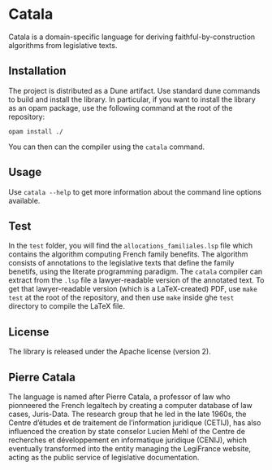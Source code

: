 # Catala

Catala is a domain-specific language for deriving faithful-by-construction algorithms
from legislative texts.

## Installation

The project is distributed as a Dune artifact. Use standard dune commands to build
and install the library. In particular, if you want to install the library as an opam
package, use the following command at the root of the repository:

    opam install ./

You can then can the compiler using the `catala` command.

## Usage

Use `catala --help` to get more information about the command line options available.

## Test

In the `test` folder, you will find the `allocations_familiales.lsp` file which contains the
algorithm computing French family benefits. The algorithm consists of annotations to the legislative
texts that define the family benetifs, using the literate programming paradigm. The `catala`
compiler can extract from the `.lsp` file a lawyer-readable version of the annotated text.
To get that lawyer-readable version (which is a LaTeX-created) PDF, use `make test` at the root of
the repository, and then use `make` inside ghe `test` directory to compile the LaTeX file.

## License

The library is released under the Apache license (version 2).

## Pierre Catala

The language is named after Pierre Catala, a professor of law who
pionneered the French legaltech by creating a computer database of law cases,
Juris-Data. The research group that he led in the late 1960s, the
Centre d’études et de traitement de l’information juridique (CETIJ),
has also influenced the creation by state conselor Lucien Mehl of the
Centre de recherches et développement en informatique juridique (CENIJ),
which eventually transformed into the entity managing the LegiFrance website,
acting as the public service of legislative documentation. 
